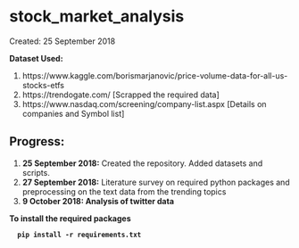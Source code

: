 # stock_market_analysis

Created: 25 September 2018

<b>Dataset Used:</b>
<ol>
  <li>https://www.kaggle.com/borismarjanovic/price-volume-data-for-all-us-stocks-etfs</li>
  <li>https://trendogate.com/     [Scrapped the required data] </li>
  <li>https://www.nasdaq.com/screening/company-list.aspx         [Details on companies and Symbol list]</li>
</ol>

<h2>Progress:</h2>
<ol>
  <li> <b>25 September 2018:</b> Created the repository. Added datasets and scripts. </li>
  <li><b>27 September 2018:</b> Literature survey on required python packages and preprocessing on the text data from the trending topics</li>
  <li><b>9 October 2018:<b> Analysis of twitter data</li>
</ol>
  
  

<b>To install the required packages</b>
```
  pip install -r requirements.txt
```


